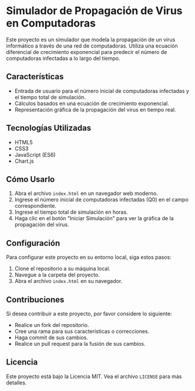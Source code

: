 # Simulador de Propagación de Virus en Computadoras

Este proyecto es un simulador que modela la propagación de un virus informático a través de una red de computadoras. Utiliza una ecuación diferencial de crecimiento exponencial para predecir el número de computadoras infectadas a lo largo del tiempo.

## Características

- Entrada de usuario para el número inicial de computadoras infectadas y el tiempo total de simulación.
- Cálculos basados en una ecuación de crecimiento exponencial.
- Representación gráfica de la propagación del virus en tiempo real.

## Tecnologías Utilizadas

- HTML5
- CSS3
- JavaScript (ES6)
- Chart.js

## Cómo Usarlo

1. Abra el archivo `index.html` en un navegador web moderno.
2. Ingrese el número inicial de computadoras infectadas (Q0) en el campo correspondiente.
3. Ingrese el tiempo total de simulación en horas.
4. Haga clic en el botón "Iniciar Simulación" para ver la gráfica de la propagación del virus.

## Configuración

Para configurar este proyecto en su entorno local, siga estos pasos:

1. Clone el repositorio a su máquina local.
2. Navegue a la carpeta del proyecto.
3. Abra el archivo `index.html` en su navegador.

## Contribuciones

Si desea contribuir a este proyecto, por favor considere lo siguiente:

- Realice un fork del repositorio.
- Cree una rama para sus características o correcciones.
- Haga commit de sus cambios.
- Realice un pull request para la fusión de sus cambios.

## Licencia

Este proyecto está bajo la Licencia MIT. Vea el archivo `LICENSE` para más detalles.

